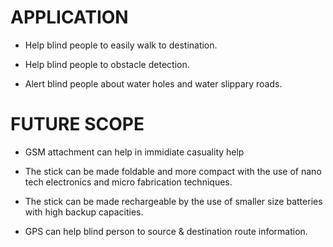 # APPLICATION

* Help blind people to easily walk to destination.

* Help blind people to obstacle detection.

* Alert blind people about  water holes and water slippary roads.

#  FUTURE SCOPE

* GSM attachment can help in immidiate casuality help

* The stick can be made foldable and more compact with the use of nano tech electronics and micro fabrication techniques.

* The stick can be made rechargeable by the use of smaller size batteries with high backup capacities.

* GPS can help blind person to source & destination route information.

